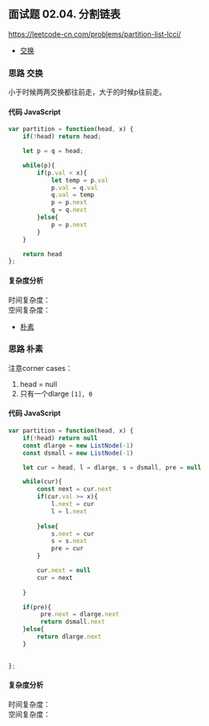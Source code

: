 ## 面试题 02.04. 分割链表
https://leetcode-cn.com/problems/partition-list-lcci/

- [交换](#思路-交换)

### 思路 交换
小于时候两两交换都往前走，大于的时候p往前走。
#### 代码 JavaScript

```JavaScript
var partition = function(head, x) {
    if(!head) return head;

    let p = q = head;

    while(p){
        if(p.val < x){
            let temp = p.val
            p.val = q.val
            q.val = temp
            p = p.next
            q = q.next
        }else{
            p = p.next
        }
    }

    return head
};

```

#### 复杂度分析
时间复杂度： </br>
空间复杂度：



- [朴素](#思路-朴素)

### 思路 朴素
注意corner cases：
1. head = null 
2. 只有一个dlarge `[1], 0`
#### 代码 JavaScript

```JavaScript
var partition = function(head, x) {
    if(!head) return null
    const dlarge = new ListNode(-1)
    const dsmall = new ListNode(-1)

    let cur = head, l = dlarge, s = dsmall, pre = null

    while(cur){
        const next = cur.next
        if(cur.val >= x){
            l.next = cur
            l = l.next
            
        }else{
            s.next = cur
            s = s.next
            pre = cur
        }

        cur.next = null
        cur = next
        
    }

    if(pre){
         pre.next = dlarge.next
         return dsmall.next
    }else{
        return dlarge.next
    }

     
};

```

#### 复杂度分析
时间复杂度： </br>
空间复杂度：